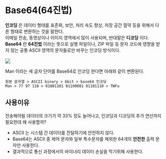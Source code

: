 # Base64(64진법)
__인코딩__ 은 데이터 형태를 표준화, 보안, 처리 속도 향상, 저장 공간 절약 등을 위해서 다른 형태로 변환하는 것을 말한다.  
이메일 전송, 동영상이나 이미지 영역에서 많이 사용되며, 반대말은 __디코딩__ 이다.  
__Base64__ 란 __64진법__ 이라는 뜻으로 실행 파일이나, ZIP 파일 등 문자 코드에 영향을 받지 않는 공통 ASCII 영역의 문자들로만 바꾸는 인코딩 방식이다.  
<br/>
![](https://t1.daumcdn.net/tistoryfile/fs13/4_tistory_2009_03_22_22_26_49c63c9da9e37?original)

Man 이라는 세 글자 단어를 Base64로 인코딩 한다면 아래와 같이 변환된다.
```
원본 문자열 > ASCII binary > 6bit > base64 인코딩  
Man > 77 97 110 > 01001101 01100001 01101110 > TWFu 
```  
## 사용이유
전송해야될 데이터의 크기가 약 33% 정도 늘어나고, 인코딩과 디코딩의 추가 연산까지 필요한데 왜 사용할까?  
- ASCII 는 시스템 간 데이터를 전달하기에 안전하지 않다.
- Base64는 ASCII 중 제어 문자와 일부 특수문자를 제외한 64개의 __안전한__ 출력 문자만 사용한다.
- 결과적으로 통신 과정에서의 바이너리 데이터 손실을 막기위해 사용한다.
